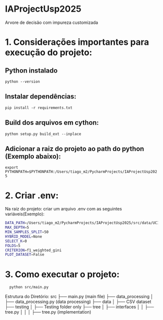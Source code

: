 # IAProjectUsp2025

Arvore de decisão com impureza customizada

# 1. Considerações importantes para execução do projeto:

## Python instalado
`python --version`

## Instalar dependências:
`pip install -r requirements.txt`

## Build dos arquivos em cython:
`python setup.py build_ext --inplace`

## Adicionar a raiz do projeto ao path do python (Exemplo abaixo):
`export PYTHONPATH=$PYTHONPATH:/Users/tiago_m2/PycharmProjects/IAProjectUsp2025`

# 2. Criar .env:
Na raiz do projeto: criar um arquivo .env com as seguintes variáveis(Exemplo):

```bash 
DATA_PATH=/Users/tiago_m2/PycharmProjects/IAProjectUsp2025/src/data/UCI_Credit_Card.csv
MAX_DEPTH=5
MIN_SAMPLES_SPLIT=50
HYBRID_MODEL=None
SELECT_K=0
FOLDS=5
CRITERION=f1_weighted_gini
PLOT_DATASET=False
```

# 3. Como executar o projeto:
```bash
  python src/main.py
```

Estrutura do Diretório:
src
├── main.py (main file)
├── data_processing
│ ├── data_processing.py (data processing)
├── data
│ ├── CSV dataset
├── testing
│ ├── Testing folder only
├── tree
│ ├── interfaces
│ │ ├── tree.py
│ │
│ ├── tree.py (implementation)